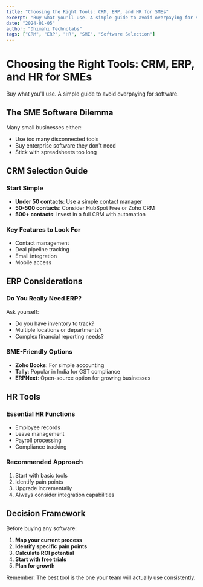 ```yaml
---
title: "Choosing the Right Tools: CRM, ERP, and HR for SMEs"
excerpt: "Buy what you'll use. A simple guide to avoid overpaying for software."
date: "2024-01-05"
author: "Dhimahi Technolabs"
tags: ["CRM", "ERP", "HR", "SME", "Software Selection"]
---
```


# Choosing the Right Tools: CRM, ERP, and HR for SMEs

Buy what you'll use. A simple guide to avoid overpaying for software.

## The SME Software Dilemma

Many small businesses either:
- Use too many disconnected tools
- Buy enterprise software they don't need
- Stick with spreadsheets too long

## CRM Selection Guide

### Start Simple
- **Under 50 contacts**: Use a simple contact manager
- **50-500 contacts**: Consider HubSpot Free or Zoho CRM
- **500+ contacts**: Invest in a full CRM with automation

### Key Features to Look For
- Contact management
- Deal pipeline tracking
- Email integration
- Mobile access

## ERP Considerations

### Do You Really Need ERP?
Ask yourself:
- Do you have inventory to track?
- Multiple locations or departments?
- Complex financial reporting needs?

### SME-Friendly Options
- **Zoho Books**: For simple accounting
- **Tally**: Popular in India for GST compliance
- **ERPNext**: Open-source option for growing businesses

## HR Tools

### Essential HR Functions
- Employee records
- Leave management
- Payroll processing
- Compliance tracking

### Recommended Approach
1. Start with basic tools
2. Identify pain points
3. Upgrade incrementally
4. Always consider integration capabilities

## Decision Framework

Before buying any software:
1. **Map your current process**
2. **Identify specific pain points**
3. **Calculate ROI potential**
4. **Start with free trials**
5. **Plan for growth**

Remember: The best tool is the one your team will actually use consistently.